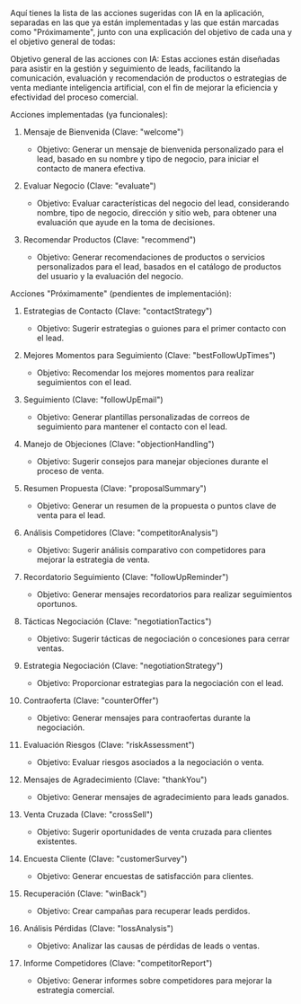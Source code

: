 Aquí tienes la lista de las acciones sugeridas con IA en la aplicación, separadas en las que ya están implementadas y las que están marcadas como "Próximamente", junto con una explicación del objetivo de cada una y el objetivo general de todas:

Objetivo general de las acciones con IA: Estas acciones están diseñadas para asistir en la gestión y seguimiento de leads, facilitando la comunicación, evaluación y recomendación de productos o estrategias de venta mediante inteligencia artificial, con el fin de mejorar la eficiencia y efectividad del proceso comercial.

Acciones implementadas (ya funcionales):

1. Mensaje de Bienvenida (Clave: "welcome")

   - Objetivo: Generar un mensaje de bienvenida personalizado para el lead, basado en su nombre y tipo de negocio, para iniciar el contacto de manera efectiva.

2. Evaluar Negocio (Clave: "evaluate")

   - Objetivo: Evaluar características del negocio del lead, considerando nombre, tipo de negocio, dirección y sitio web, para obtener una evaluación que ayude en la toma de decisiones.

3. Recomendar Productos (Clave: "recommend")

   - Objetivo: Generar recomendaciones de productos o servicios personalizados para el lead, basados en el catálogo de productos del usuario y la evaluación del negocio.

Acciones "Próximamente" (pendientes de implementación):

1. Estrategias de Contacto (Clave: "contactStrategy")

   - Objetivo: Sugerir estrategias o guiones para el primer contacto con el lead.

2. Mejores Momentos para Seguimiento (Clave: "bestFollowUpTimes")

   - Objetivo: Recomendar los mejores momentos para realizar seguimientos con el lead.

3. Seguimiento (Clave: "followUpEmail")

   - Objetivo: Generar plantillas personalizadas de correos de seguimiento para mantener el contacto con el lead.

4. Manejo de Objeciones (Clave: "objectionHandling")

   - Objetivo: Sugerir consejos para manejar objeciones durante el proceso de venta.

5. Resumen Propuesta (Clave: "proposalSummary")

   - Objetivo: Generar un resumen de la propuesta o puntos clave de venta para el lead.

6. Análisis Competidores (Clave: "competitorAnalysis")

   - Objetivo: Sugerir análisis comparativo con competidores para mejorar la estrategia de venta.

7. Recordatorio Seguimiento (Clave: "followUpReminder")

   - Objetivo: Generar mensajes recordatorios para realizar seguimientos oportunos.

8. Tácticas Negociación (Clave: "negotiationTactics")

   - Objetivo: Sugerir tácticas de negociación o concesiones para cerrar ventas.

9. Estrategia Negociación (Clave: "negotiationStrategy")

   - Objetivo: Proporcionar estrategias para la negociación con el lead.

10. Contraoferta (Clave: "counterOffer")

    - Objetivo: Generar mensajes para contraofertas durante la negociación.

11. Evaluación Riesgos (Clave: "riskAssessment")

    - Objetivo: Evaluar riesgos asociados a la negociación o venta.

12. Mensajes de Agradecimiento (Clave: "thankYou")

    - Objetivo: Generar mensajes de agradecimiento para leads ganados.

13. Venta Cruzada (Clave: "crossSell")

    - Objetivo: Sugerir oportunidades de venta cruzada para clientes existentes.

14. Encuesta Cliente (Clave: "customerSurvey")

    - Objetivo: Generar encuestas de satisfacción para clientes.

15. Recuperación (Clave: "winBack")

    - Objetivo: Crear campañas para recuperar leads perdidos.

16. Análisis Pérdidas (Clave: "lossAnalysis")

    - Objetivo: Analizar las causas de pérdidas de leads o ventas.

17. Informe Competidores (Clave: "competitorReport")

    - Objetivo: Generar informes sobre competidores para mejorar la estrategia comercial.
